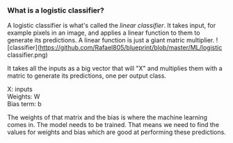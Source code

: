 ### What is a logistic classifier?

A logistic classifier is what's called the *linear classifier*. It takes input, for example pixels in an image, and applies a linear function to them to generate its predictions. A linear function is just a giant matric multiplier. 
![classifier](https://github.com/Rafael805/blueprint/blob/master/ML/logistic classifier.png)

It takes all the inputs as a big vector that will "X" and multiplies them with a matric to generate its predictions, one per output class.  

X: inputs  
Weights: W  
Bias term: b  

The weights of that matrix and the bias is where the machine learning comes in. The model needs to be trained. That means we need to find the values for weights and bias which are good at performing these predictions.

